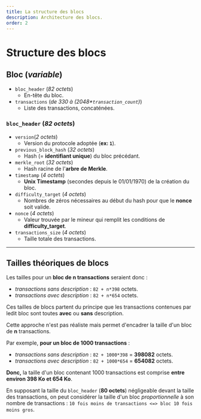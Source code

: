 ```yaml
---
title: La structure des blocs
description: Architecture des blocs.
order: 2
---
```


# Structure des blocs

## Bloc (*variable*)
- `bloc_header` (*82 octets*)
    - En-tête du bloc.
- `transactions` (*de 330 à (2048\*`transaction_count`)*)
    - Liste des transactions, concaténées.

### `bloc_header` (*82 octets*)
- `version`(*2 octets*)
    - Version du protocole adoptée (**ex: `1`**).
- `previous_block_hash` (*32 octets*)
    - Hash (= **identifiant unique**) du bloc précédant.
- `merkle_root` (*32 octets*)
    - Hash racine de l'**arbre de Merkle**.
- `timestamp` (*4 octets*)
    - **Unix Timestamp** (secondes depuis le 01/01/1970) de la création du bloc.
- `difficulty_target` (*4 octets*)
    - Nombres de zéros nécessaires au début du hash pour que le **nonce** soit valide.
- `nonce` (*4 octets*)
    - Valeur trouvée par le mineur qui remplit les conditions de **difficulty_target**.
- `transactions_size` (*4 octets*)
    - Taille totale des transactions.

---

## Tailles théoriques de blocs

Les tailles pour un **bloc de n transactions** seraient donc :
- *transactions sans description* : `82 + n*398` octets.
- *transactions avec description* : `82 + n*654` octets.

Ces tailles de blocs partent du principe que les transactions contenues par ledit bloc sont toutes **avec** ou **sans** description. 

Cette approche n'est pas réaliste mais permet d'encadrer la taille d'un bloc de **n** transactions.

Par exemple, **pour un bloc de 1000 transactions** :
- *transactions sans description* : `82 + 1000*398` = **398082** octets.
- *transactions avec description* : `82 + 1000*654` = **654082** octets.

**Donc,** la taille d'un bloc contenant 1000 transactions est comprise **entre environ 398 Ko et 654 Ko**. 

En supposant la taille du `bloc_header` (**80 octets**) négligeable devant la taille des transactions, on peut considérer la taille d'un bloc *proportionnelle* à son nombre de transactions : `10 fois moins de transactions <=> bloc 10 fois moins gros`.